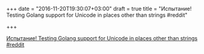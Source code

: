 +++
date = "2016-11-20T19:30:07+03:00"
draft = true
title = "Испытание! Testing Golang support for Unicode in places other than strings  #reddit"

+++

<p><a href="https://t.co/NycK9dJUlH">Испытание! Testing Golang support for Unicode in places other than strings  #reddit</a></p>
